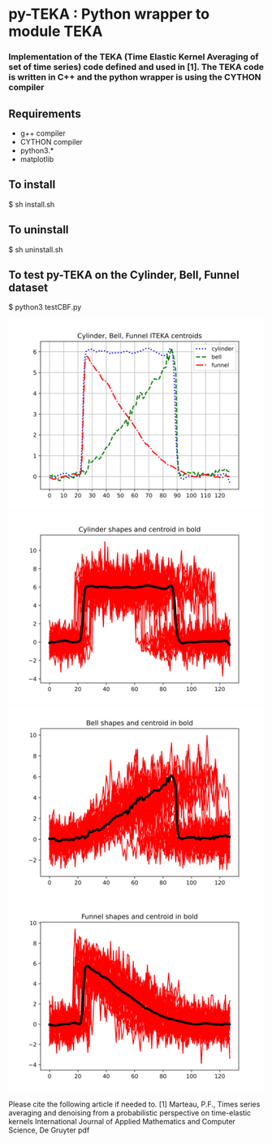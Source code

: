 # py-TEKA : Python wrapper to module TEKA 
### Implementation of the TEKA (Time Elastic Kernel Averaging of set of time series) code defined and used in [1]. The TEKA code is written in C++ and the python wrapper is using the CYTHON compiler

## Requirements
- g++ compiler
- CYTHON compiler
- python3.*
- matplotlib

## To install
$ sh install.sh

## To uninstall 
$ sh uninstall.sh

## To test py-TEKA on the Cylinder, Bell, Funnel dataset
$ python3 testCBF.py

![Cylender,Bell,Funnel centroids](CBF_ITEKA_Centroids.jpg?raw=true)
![Cylender,Bell,Funnel centroids](CBF_ITEKA_15_c.jpg?raw=true)
![Cylender,Bell,Funnel centroids](CBF_ITEKA_15_b.jpg?raw=true)
![Cylender,Bell,Funnel centroids](CBF_ITEKA_15_f.jpg?raw=true)



Please cite the following article if needed to.
[1] Marteau, P.F., Times series averaging and denoising from a probabilistic perspective on time-elastic kernels International Journal of Applied Mathematics and Computer Science, De Gruyter pdf
